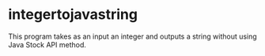 # integertojavastring
This program takes as an input an integer and outputs a string without using Java Stock API method.
